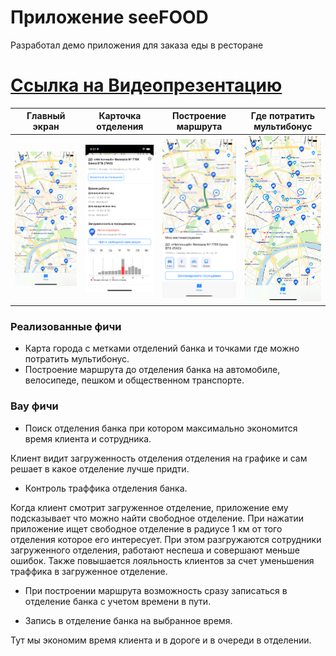 # Приложение seeFOOD

Разработал демо приложения для заказа еды в ресторане

# [Ссылка на Видеопрезентацию](https://youtu.be/UI8JoG4dFC8)

| Главный экран | Карточка отделения | Построение маршрута | Где потратить мультибонус |
|----------------|:---------:|-----------------|:---------:|
| <img src="https://github.com/sapgv/SatelliteBank/blob/main/1.png" width="200"> | <img src="https://github.com/sapgv/SatelliteBank/blob/main/2.png" width="200"> | <img src="https://github.com/sapgv/SatelliteBank/blob/main/5.png" width="200"> | <img src="https://github.com/sapgv/SatelliteBank/blob/main/6.png" width="200"> |

### Реализованные фичи

* Карта города с метками отделений банка и точками где можно потратить мультибонус.
* Построение маршрута до отделения банка на автомобиле, велосипеде, пешком и общественном транспорте.


### Вау фичи

* Поиск отделения банка при котором максимально экономится время клиента и сотрудника.

Клиент видит загруженность отделения отделения на графике и сам решает в какое отделение лучше придти. 

* Контроль траффика отделения банка.

Когда клиент смотрит загруженное отделение, приложение ему подсказывает что можно найти свободное отделение. При нажатии приложение ищет свободное отделение в радиусе 1 км от того отделения которое его интересует.
При этом разгружаются сотрудники загруженного отделения, работают неспеша и совершают меньше ошибок.
Также повышается лояльность клиентов за счет уменьшения траффика в загруженное отделение.

* При построении маршрута возможность сразу записаться в отделение банка с учетом времени в пути.
  
* Запись в отделение банка на выбранное время.

Тут мы экономим время клиента и в дороге и в очереди в отделении.

